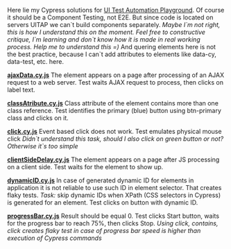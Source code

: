 Here lie my Cypress solutions for [UI Test Automation Playground](http://uitestingplayground.com). Of course it should be a Component Testing, not E2E. But since code is located on servers UITAP we can\`t build components separately.
_Maybe I\`m not right, this is how I understand this on the moment. Feel free to constructive critique, I\`m learning and don\`t know how it is made in real working process. Help me to understand this =\)_
And quering elements here is not the best practice, because I can`t add attributes to elements like data-cy, data-test, etc. here.

[**ajaxData.cy.js**](cypress/e2e/ajaxData.cy.js)
The element appears on a page after processing of an AJAX request to a web server.
Test waits AJAX request to process, then clicks on label text.

[**classAtribute.cy.js**](cypress/e2e/classAtribute.cy.js)
Class attribute of the element contains more than one class reference.
Test identifies the primary (blue) button using btn-primary class and clicks on it.

[**click.cy.js**](cypress/e2e/click.cy.js)
Event based click does not work.
Test emulates physical mouse click
_Didn\`t understand this task, should I also click on green button or not? Otherwise it\`s too simple_

[**clientSideDelay.cy.js**](cypress/e2e/clientSideDelay.cy.js)
The element appears on a page after JS processing on a client side.
Test waits for the element to show up.

[**dynamicID.cy.js**](cypress/e2e/dynamicID.cy.js)
In case of generated dynamic ID for elements in application it is not reliable to use such ID in element selector. That creates flaky tests. _Task:_ skip dynamic IDs when XPath (CSS selectors in Cypress) is generated for an element.
Test clicks on button with dynamic ID.

[**progressBar.cy.js**](cypress/e2e/progressBar.cy.js)
Result should be equal 0.
Test clicks Start button, waits for the progress bar to reach 75%, then clicks Stop.
_Using click, contains, click creates flaky test in case of progress bar speed is higher than execution of Cypress commands_
